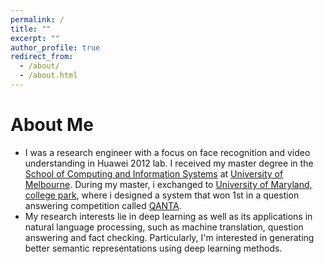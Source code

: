 ```yaml
---
permalink: /
title: ""
excerpt: ""
author_profile: true
redirect_from: 
  - /about/
  - /about.html
---
```




# About Me
* I was a research engineer with a focus on face recognition and video understanding in Huawei 2012 lab. I received my master degree in the [School of Computing and Information Systems](https://cis.unimelb.edu.au/) at [University of Melbourne](https://www.unimelb.edu.au/). During my master, i exchanged to [University of Maryland, college park](https://www.cs.umd.edu/), where i designed a system that won 1st in a question answering competition called [QANTA](https://sites.google.com/view/qanta/past-events/dec-15-2018). 
* My research interests lie in deep learning as well as its applications in natural language processing, such as machine translation, question answering and fact checking. Particularly, I'm interested in generating better semantic representations using deep learning methods.

